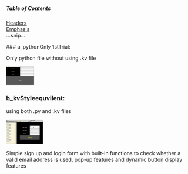 ##### Table of Contents  
[Headers](#headers)  
[Emphasis](#emphasis)  
...snip...    

<a name="headers"/>
### a_pythonOnly_1stTrial:

Only python file without using .kv file

<img src='/a_pythonOnly_1stTrial/trial.png' height="15%" width="15%">

### b_kvStyleequvilent:

using both .py and .kv files

<img src='/b_kvStyleequvilent/out.gif' height="20%" width="20%">

Simple sign up and login form with built-in functions to check whether a valid email address is used, pop-up features and dynamic button display features
